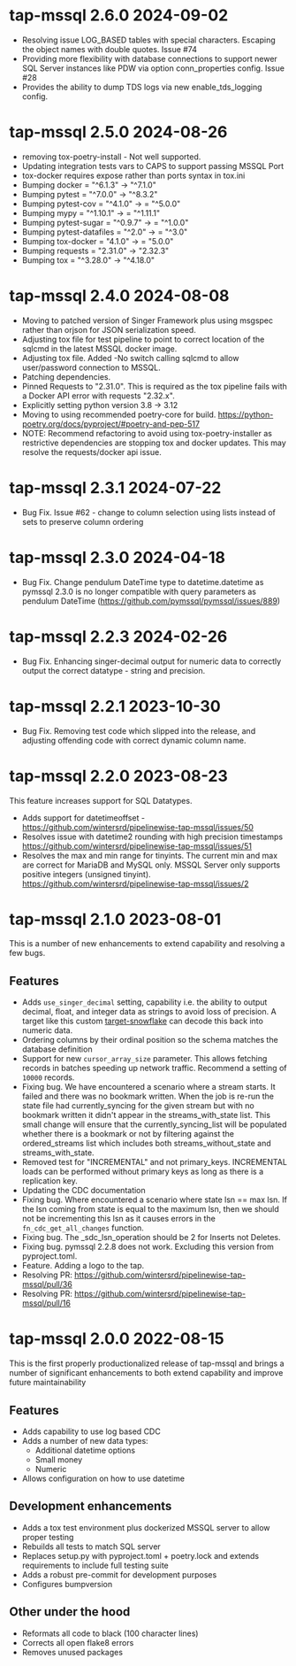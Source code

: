 # tap-mssql 2.6.0 2024-09-02
* Resolving issue LOG_BASED tables with special characters. Escaping the object
  names with double quotes. Issue #74
* Providing more flexibility with database connections to support newer
  SQL Server instances like PDW via option conn_properties config. Issue #28
* Provides the ability to dump TDS logs via new enable_tds_logging config.

# tap-mssql 2.5.0 2024-08-26

* removing tox-poetry-install - Not well supported.
* Updating integration tests vars to CAPS to support passing MSSQL Port
* tox-docker requires expose rather than ports syntax in tox.ini
* Bumping docker = "^6.1.3" -> "^7.1.0"
* Bumping pytest = "^7.0.0" -> "^8.3.2"
* Bumping pytest-cov = "^4.1.0" -> = "^5.0.0"
* Bumping mypy = "^1.10.1" -> = "^1.11.1"
* Bumping pytest-sugar = "^0.9.7" -> = "^1.0.0"
* Bumping pytest-datafiles = "^2.0" ->  = "^3.0"
* Bumping tox-docker = "4.1.0" ->  = "5.0.0"
* Bumping requests = "2.31.0" -> "2.32.3"
* Bumping tox = "^3.28.0" -> "^4.18.0"

# tap-mssql 2.4.0 2024-08-08

* Moving to patched version of Singer Framework plus using msgspec rather than orjson for JSON serialization speed.
* Adjusting tox file for test pipeline to point to correct location of the sqlcmd in the latest MSSQL docker image.
* Adjusting tox file. Added -No switch calling sqlcmd to allow user/password connection to MSSQL.
* Patching dependencies.
* Pinned Requests to "2.31.0". This is required as the tox pipeline fails with a Docker API error with requests "2.32.x".
* Explicitly setting python version 3.8 -> 3.12
* Moving to using recommended poetry-core for build. https://python-poetry.org/docs/pyproject/#poetry-and-pep-517
* NOTE: Recommend refactoring to avoid using tox-poetry-installer as restrictive dependencies are stopping tox and docker updates. This may resolve the requests/docker api issue.

# tap-mssql 2.3.1 2024-07-22

* Bug Fix. Issue #62 - change to column selection using lists instead of sets to preserve column ordering

# tap-mssql 2.3.0 2024-04-18

* Bug Fix. Change pendulum DateTime type to datetime.datetime as pymssql 2.3.0 is no longer compatible with query parameters as pendulum DateTime (https://github.com/pymssql/pymssql/issues/889)

# tap-mssql 2.2.3 2024-02-26

* Bug Fix. Enhancing singer-decimal output for numeric data to correctly output the correct datatype - string and precision.

# tap-mssql 2.2.1 2023-10-30

* Bug Fix. Removing test code which slipped into the release, and adjusting offending code with correct dynamic column name.

# tap-mssql 2.2.0 2023-08-23

This feature increases support for SQL Datatypes.

* Adds support for datetimeoffset - https://github.com/wintersrd/pipelinewise-tap-mssql/issues/50
* Resolves issue with datetime2 rounding with high precision timestamps https://github.com/wintersrd/pipelinewise-tap-mssql/issues/51
* Resolves the max and min range for tinyints. The current min and max are correct for MariaDB and MySQL only. MSSQL Server only supports
positive integers (unsigned tinyint). https://github.com/wintersrd/pipelinewise-tap-mssql/issues/2

# tap-mssql 2.1.0 2023-08-01

This is a number of new enhancements to extend capability and resolving a few bugs.

## Features
* Adds `use_singer_decimal` setting, capability i.e. the ability to output decimal, float, and integer data as strings to avoid loss of precision. A target like this custom [target-snowflake](https://github.com/mjsqu/pipelinewise-target-snowflake) can decode this back into numeric data.
* Ordering columns by their ordinal position so the schema matches the database definition
* Support for new `cursor_array_size` parameter. This allows fetching records in batches
speeding up network traffic. Recommend a setting of `10000` records.
* Fixing bug. We have encountered a scenario where a stream starts. It failed and there
 was no bookmark written.
When the job is re-run the state file had currently_syncing for the given stream but with
no bookmark written it didn't appear in the streams_with_state list. This small change will
ensure that the currently_syncing_list will be populated whether there is a bookmark or not
by filtering against the ordered_streams list which includes both streams_without_state and
streams_with_state.
* Removed test for "INCREMENTAL" and not primary_keys.
INCREMENTAL loads can be performed without primary keys as long as there
is a replication key.
* Updating the CDC documentation
* Fixing bug. Where encountered a scenario where state lsn == max lsn.
If the lsn coming from state is equal to the maximum lsn, then we should not be incrementing
this lsn as it causes errors in the `fn_cdc_get_all_changes` function.
* Fixing bug. The _sdc_lsn_operation should be 2 for Inserts not Deletes.
* Fixing bug. pymssql 2.2.8 does not work. Excluding this version from pyproject.toml.
* Feature. Adding a logo to the tap.
* Resolving PR: https://github.com/wintersrd/pipelinewise-tap-mssql/pull/36
* Resolving PR: https://github.com/wintersrd/pipelinewise-tap-mssql/pull/16

# tap-mssql 2.0.0 2022-08-15

This is the first properly productionalized release of tap-mssql and brings a number of significant enhancements to both extend capability and improve future maintainability

## Features
* Adds capability to use log based CDC
* Adds a number of new data types:
  * Additional datetime options
  * Small money
  * Numeric
* Allows configuration on how to use datetime 

## Development enhancements
* Adds a tox test environment plus dockerized MSSQL server to allow proper testing
* Rebuilds all tests to match SQL server
* Replaces setup.py with pyproject.toml + poetry.lock and extends requirements to include full testing suite
* Adds a robust pre-commit for development purposes
* Configures bumpversion

## Other under the hood
* Reformats all code to black (100 character lines)
* Corrects all open flake8 errors
* Removes unused packages
